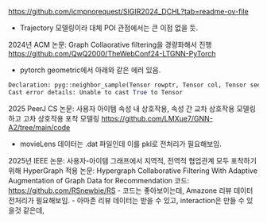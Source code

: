 https://github.com/icmpnorequest/SIGIR2024_DCHL?tab=readme-ov-file
- Trajectory 모델링이라 대체 POI 관점에서는 큰 이점 없을 듯.

2024년 ACM 논문: Graph Collaorative filtering을 경량화해서 진행 https://github.com/QwQ2000/TheWebConf24-LTGNN-PyTorch
- pytorch geometric에서 아래와 같은 에러 있음.
```python
Declaration: pyg::neighbor_sample(Tensor rowptr, Tensor col, Tensor seed, int[] num_neighbors, Tensor? node_time=None, Tensor? edge_time=None, Tensor? seed_time=None, Tensor? edge_weight=None, bool csc=False, bool replace=False, bool directed=True, bool disjoint=False, str temporal_strategy="uniform", bool return_edge_id=True) -> (Tensor, Tensor, Tensor, Tensor?, int[], int[])
Cast error details: Unable to cast True to Tensor
```

2025 PeerJ CS 논문: 사용자 아이템 속성 내 상호작용, 속성 간 교차 상호작용 모델링하고 고차 상호작용 포착 모델링 https://github.com/LMXue7/GNN-A2/tree/main/code
- movieLens 데이터는 .dat 파일인데 이를 pkl로 전처리가 필요해보임.

2025년 IEEE 논문: 사용자-아이템 그래프에서 지역적, 전역적 협업관계 모두 포착하기 위해 HyperGraph 적용 
	논문: Hypergraph Collaborative Filtering With Adaptive Augmentation of Graph Data for Recommendation
	코드: https://github.com/RSnewbie/RS
	- 코드는 좋아보이는데, Amazone 리뷰 데이터 전처리가 필요해보임.
	- 아마존 리뷰 데이터는 받을 수 있고, interaction은 만들 수 있을것 같은데, 


